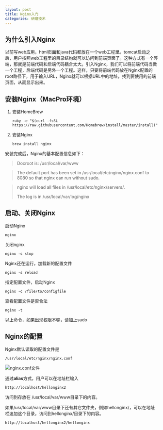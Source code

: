 ```yaml
---
layout: post
title: Nginx入门
categories: 研磨技术
---
```


## 为什么引入Nginx

以前写web应用，html页面和java代码都放在一个web工程里。tomcat启动之后，用户按照web工程里的目录结构就可以访问到前端页面了。这种方式有一个弊端，那就是前端代码和后端代码耦合太大。引入Nginx，我们可以将前端代码当做一个工程，后端代码是另外一个工程。这样，只要将前端代码放在Nginx配置的root路径下，用于输入URL，Nginx就可以根据URL中的地址，找到要使用的前端页面，从而显示出来。

## 安装Nginx（MacPro环境）
1. 安装HomeBrew

	```
	ruby -e "$(curl -fsSL https://raw.githubusercontent.com/Homebrew/install/master/install)"
	```
2. 安装Nginx

	```
	brew install nginx
	```

安装完成后，Nginx的基本配置信息如下：

> Docroot is: /usr/local/var/www

> The default port has been set in /usr/local/etc/nginx/nginx.conf to 8080 so that nginx can run without sudo.

> nginx will load all files in /usr/local/etc/nginx/servers/.
> 
> The log is in /usr/local/var/log/nginx

## 启动、关闭Nginx

启动Nginx

	nginx
	
关闭nginx

	nginx -s stop
	
Nginx还在运行，加载新的配置文件

	nginx -s reload

指定配置文件，启动Nginx

	nginx -c /file/to/configfile

查看配置文件是否合法

	nginx -t
	
以上命令，如果出现权限不够，请加上sudo

## Nginx的配置

Nginx默认读取的配置文件是

	/usr/local/etc/nginx/nginx.conf

![nginx.conf文件](http://changer119.qiniudn.com/QQ20150811-1.png)

通过**alias**方式，用户可以在地址栏输入 
	
	http://localhost/hellonginx2  

访问到存放在 /usr/local/var/www目录下的内容。

如果/usr/local/var/www目录下还有其它文件夹，例如hellonginx/，可以在地址栏追加这个目录，访问到hellonginx/目录下的内容。

	http://localhost/hellonginx2/hellonginx






	
	 
	

        









